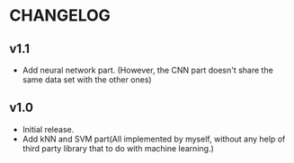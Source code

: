 # CHANGELOG

## v1.1

- Add neural network part. (However, the CNN part doesn't share the same data set with the other ones)



## v1.0

- Initial release.
- Add kNN and SVM part(All implemented by myself, without any help of third party library that to do with machine learning.)